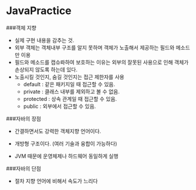 # JavaPractice

###객체 지향

- 실제 구현 내용을 감추는 것.
- 외부 객체는 객체내부 구조를 알지 못하며 객체가 노출해서 제공하는 필드와 메소드만 이용
- 필드와 메소드를 캡슈롸하여 보호하는 이유는 외부의 잘못된 사용으로 인해 객체가 손상되지 않도록 하는데 있다.
- 노출시킬 것인지, 숨길 것인지는 접근 제한자를 사용
    - default : 같은 패키지일 때 접근할 수 있음.
    - private : 클래스 내부를 제외하고 볼 수 없음.
    - protected : 상속 관계일 때 접근할 수 있음.
    - public : 외부에서 접근할 수 있음.

###자바의 장점
- 간결하면서도 강력한 객체지향 언어이다.

- 개방형 구조이다. (여러 기술과 융합이 가능하다)

- JVM 때문에 운영체제나 하드웨어 동일하게 실행

###자바의 단점
- 절차 지향 언어에 비해서 속도가 느리다

